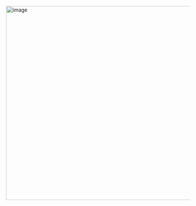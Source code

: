 <img width="532" alt="image" src="https://github.com/user-attachments/assets/e57b8982-dfd5-4ae9-b344-7b2f934b7d08" />
